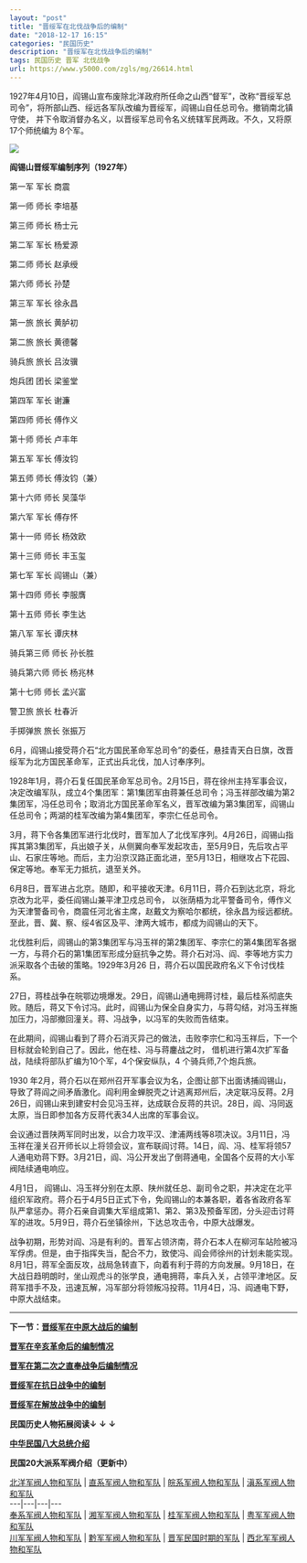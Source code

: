 ```yaml
---
layout: "post"
title: "晋绥军在北伐战争后的编制"
date: "2018-12-17 16:15"
categories: "民国历史"
description: "晋绥军在北伐战争后的编制"
tags: 民国历史 晋军 北伐战争
url: https://www.y5000.com/zgls/mg/26614.html
---
```






1927年4月10日，阎锡山宣布废除北洋政府所任命之山西“督军”，改称“晋绥军总司令”，将所部山西、绥远各军队改编为晋绥军，阎锡山自任总司令。撤销南北镇守使，
并下令取消督办名义，以晋绥军总司令名义统辖军民两政。不久，又将原17个师统编为 8个军。

![](https://img.y5000.com/uploads/allimg/171211/8-1G211095235H3.jpg)

**阎锡山晋绥军编制序列（1927年）**

第一军 军长 商震

第一师 师长 李培基

第三师 师长 杨士元

第二军 军长 杨爱源

第二师 师长 赵承绶

第六师 师长 孙楚

第三军 军长 徐永昌

第一旅 旅长 黄胪初

第二旅 旅长 黄德馨

骑兵旅 旅长 吕汝骥

炮兵团 团长 梁鉴堂

第四军 军长 谢濂

第四师 师长 傅作义

第十师 师长 卢丰年

第五军 军长 傅汝钧

第五师 师长 傅汝钧（兼）

第十六师 师长 吴藻华

第六军 军长 傅存怀

第十一师 师长 杨效欧

第十三师 师长 丰玉玺

第七军 军长 阎锡山（兼）

第十四师 师长 李服膺

第十五师 师长 李生达

第八军 军长 谭庆林

骑兵第三师 师长 孙长胜

骑兵第六师 师长 杨兆林

第十七师 师长 孟兴富

警卫旅 旅长 杜春沂

手掷弹旅 旅长 张振万

6月，阎锡山接受蒋介石“北方国民革命军总司令”的委任，悬挂青天白日旗，改晋绥军为北方国民革命军，正式出兵北伐，加人讨奉序列。

1928年1月，蒋介石复任国民革命军总司令。2月15日，蒋在徐州主持军事会议，决定改编军队，成立4个集团军：第1集团军由蒋兼任总司令；冯玉祥部改编为第2集团军，冯任总司令；取消北方国民革命军名义，晋军改编为第3集团军，阎锡山任总司令；两湖的桂军改编为第4集团军，李宗仁任总司令。

3月，蒋下令各集团军进行北伐时，晋军加人了北伐军序列。4月26日，阎锡山指挥其第3集团军，兵出娘子关，从侧翼向奉军发起攻击，至5月9日，先后攻占平山、石家庄等地。而后，主力沿京汉路正面北进，至5月13日，相继攻占下花园、保定等地。奉军无力抵抗，退至关外。

6月8日，晋军进占北京。随即，和平接收天津。6月11日，蒋介石到达北京，将北京改为北平，委任阎锡山兼平津卫戍总司令，
以张荫梧为北平警备司令，傅作义为天津警备司令，商震任河北省主席，赵戴文为察哈尔都统，徐永昌为绥远都统。至此，晋、冀、察、绥4省区及平、津两大城市，都成为阎锡山的天下。

北伐胜利后，闾锡山的第3集团军与冯玉祥的第2集团军、李宗仁的第4集团军各据一方，与蒋介石的第1集团军形成分庭抗争之势。蒋介石对冯、阎、李等地方实力派采取各个击破的策略。1929年3月26
日，蒋介石以国民政府名义下令讨伐桂系。

27日，蒋桂战争在皖鄂边境爆发。29日，阎锡山通电拥蒋讨桂，最后桂系彻底失败。随后，蒋又下令讨冯。此时，阎锡山为保全自身实力，与蒋勾结，对冯玉祥施加压力，冯部撤回潼关。蒋、冯战争，以冯军的失败而告结束。

在此期间，阎锡山看到了蒋介石消灭异己的做法，击败李宗仁和冯玉祥后，下一个目标就会轮到自己了。因此，他在桂、冯与蒋鏖战之时，
借机进行第4次扩军备战，陆续将部队扩编为10个军，4个保安纵队，4 个骑兵师,7个炮兵旅。

1930
年2月，蒋介石以在郑州召开军事会议为名，企图让部下出面诱捕阎锡山，导致了蒋阎之间矛盾激化。阎利用金蝉脱壳之计逃离郑州后，决定联冯反蒋。2月26日，阎锡山来到建安村会见冯玉祥，达成联合反蒋的共识。28日，阎、冯同返太原，当日即参加各方反蒋代表34人出席的军事会议。

会议通过晋陕两军同时出发，以合力攻平汉、津浦两线等8项决议。3月11日，冯玉祥在潼关召开师长以上将领会议，宣布联阎讨蒋。14日，阎、冯、桂军将领57人通电劝蒋下野。3月21日，阎、冯公开发出了倒蒋通电，全国各个反蒋的大小军阀陆续通电响应。

4月1日，
阎锡山、冯玉祥分别在太原、陕州就任总、副司令之职，并决定在北平组织军政府。蒋介石于4月5日正式下令，免阎锡山的本兼各职，着各省政府各军队严拿惩办。蒋介石亲自调集大军组成第1、第2、第3及预备军团，分头迎击讨蒋军的进攻。5月9日，蒋介石坐镇徐州，下达总攻击令，中原大战爆发。

战争初期，形势对阎、冯是有利的。晋军占领济南，蒋介石本人在柳河车站险被冯军俘虏。但是，由于指挥失当，配合不力，致使冯、阎会师徐州的计划未能实现。8月1日，蒋军全面反攻，战局急转直下，向着有利于蒋的方向发展。9月18日，在大战日趋明朗时，坐山观虎斗的张学良，通电拥蒋，率兵入关，占领平津地区。反蒋军措手不及，迅速瓦解，冯军部分将领叛冯投蒋。11月4日，冯、阎通电下野，中原大战结束。

* * *

**下一节：[晋绥军在中原大战后的编制](https://www.y5000.com/zgls/mg/26616.html)**

**[晋军在辛亥革命后的编制情况](https://www.y5000.com/zgls/mg/26611.html)**

**[晋军在第二次之直奉战争后编制情况](https://www.y5000.com/zgls/mg/26612.html)**

**[晋绥军在抗日战争中的编制](https://www.y5000.com/zgls/mg/26617.html)**

**[晋绥军在解放战争中的编制](https://www.y5000.com/zgls/mg/26619.html)**

**民国历史人物拓展阅读↓** **↓** **↓**

**[中华民国八大总统介绍](https://www.y5000.com/zgls/mrzj/26536.html)**

**民国20大派系军阀介绍（更新中）**

[ 北洋军阀人物和军队](https://www.y5000.com/zgls/mrzj/26568.html) |
[直系军阀人物和军队](https://www.y5000.com/zgls/mrzj/26575.html) |
[皖系军阀人物和军队](https://www.y5000.com/zgls/mrzj/26571.html) |
[滇系军阀人物和军队](https://www.y5000.com/zgls/mrzj/26581.html)  
---|---|---|---  
[奉系军阀人物和军队](https://www.y5000.com/zgls/mrzj/26579.html) |
[湘军军阀人物和军队](https://www.y5000.com/zgls/mrzj/26593.html) |
[桂军军阀人物和军队](https://www.y5000.com/zgls/mg/26600.html) |
[粤军军阀人物和军队](https://www.y5000.com/zgls/mg/26605.html)  
[川军军阀人物和军队](https://www.y5000.com/zgls/mrzj/26585.html) |
[黔军军阀人物和军队](https://www.y5000.com/zgls/mg/26608.html) |
[晋军民国时期的军队](https://www.y5000.com/zgls/mg/26610.html) |
[西北军军阀人物和军队](https://www.y5000.com/zgls/mg/26635.html)
